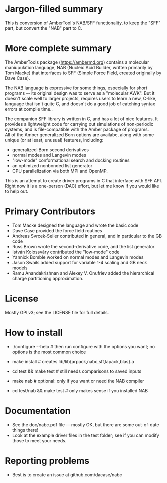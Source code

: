 
# Jargon-filled summary
This is conversion of AmberTool's NAB/SFF functionality, to keep the "SFF" part,
but convert the "NAB" part to C.

# More complete summary
The AmberTools package (https://ambermd.org) contains a molecular
maniupulation language, NAB (Nucleic Acid Builder, written primarily by Tom
Macke) that interfaces to SFF (Simple Force Field, created originally by
Dave Case).

The NAB language is expressive for some things, especially for short
programs -- its original design was to serve as a "molecular AWK".  But it
doesn't scale well to larger projects, requires users to learn a new,
C-like, language that isn't quite C, and doesn't do a good job of catching
syntax errors at compile time..

The companion SFF library is written in C, and has a lot of nice features.
It provides a lightweight code for carrying out simulations of non-periodic
systems, and is file-compatible with the Amber package of programs.  
All of the Amber generalized Born options are availabe, along with
some unique (or at least, unusual) features, including:

* generalized-Born second derivatives
* normal modes and Langevin modes
* "low-mode" conformational search and docking routines
* an optimized nonbonded list generator
* CPU parallelization via both MPI and OpenMP.

This is an attempt to create driver programs in C that interface with SFF
API.  Right now it is a one-person (DAC) effort, but let me know if you
would like to help out.  

# Primary Contributors

*  Tom Macke designed the language and wrote the basic code
*  Dave Case provided the force field routines
*  Andreas Svrcek-Seiler contributed in general, and in particular to the GB code
*  Russ Brown wrote the second-derivative code, and the list generator
*  István Kolossváry contributed the "low-mode" code
*  Yannick Bomble worked on normal modes and Langevin modes
*  Jason Swails added support for variable 1-4 scaling and GB neck models
*  Ramu Anandakrishnan and Alexey V. Onufriev added the hierarchical charge partitioning approximation. 

# License
Mostly GPLv3; see the LICENSE file for full details.

# How to install

*  ./configure --help   # then run configure with the options you want; no options is the most common choice
*  make install   # creates lib/lib{arpack,nabc,sff,lapack,blas}.a
*  cd test && make test  # still needs comparisons to saved inputs

*  make nab  # optional: only if you want or need the NAB compiler
*  cd test/nab && make test  # only makes sense if you installed NAB

# Documentation

* See the doc/nabc.pdf file -- mostly OK, but there are some out-of-date things there!
* Look at the example driver files in the test folder; see if you can modify those to meet your needs.

# Reporting problems

* Best is to create an issue at github.com/dacase/nabc
